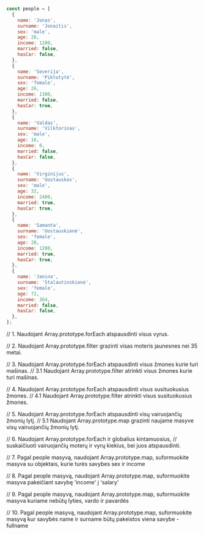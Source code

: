 ```javascript
const people = [
  {
    name: 'Jonas',
    surname: 'Jonaitis',
    sex: 'male',
    age: 26,
    income: 1200,
    married: false,
    hasCar: false,
  },
  {
    name: 'Severija',
    surname: 'Piktutytė',
    sex: 'female',
    age: 26,
    income: 1300,
    married: false,
    hasCar: true,
  },
  {
    name: 'Valdas',
    surname: 'Vilktorinas',
    sex: 'male',
    age: 16,
    income: 0,
    married: false,
    hasCar: false,
  },
  {
    name: 'Virginijus',
    surname: 'Uostauskas',
    sex: 'male',
    age: 32,
    income: 2400,
    married: true,
    hasCar: true,
  },
  {
    name: 'Samanta',
    surname: 'Uostauskienė',
    sex: 'female',
    age: 28,
    income: 1200,
    married: true,
    hasCar: true,
  },
  {
    name: 'Janina',
    surname: 'Stalautinskienė',
    sex: 'female',
    age: 72,
    income: 364,
    married: false,
    hasCar: false,
  },
];
```

// 1. Naudojant Array.prototype.forEach atspausdinti visus vyrus.

// 2. Naudojant Array.prototype.filter grazinti visas moteris jaunesnes nei 35 metai.

// 3. Naudojant Array.prototype.forEach atspausdinti visus žmones kurie turi mašinas.
// 3.1 Naudojant Array.prototype.filter atrinkti visus žmones kurie turi mašinas.

// 4. Naudojant Array.prototype.forEach atspausdinti visus susituokusius žmones.
// 4.1 Naudojant Array.prototype.filter atrinkti visus susituokusius žmones.

// 5. Naudojant Array.prototype.forEach atspausdinti visų vairuojančių žmonių lytį.
// 5.1 Naudojant Array.prototype.map grazinti naujame masyve visų vairuojančių žmonių lytį.

// 6. Naudojant Array.prototype.forEach ir globalius kintamuosius,
// suskaičiuoti vairuojančių moterų ir vyrų kiekius, bei juos atspausdinti.

// 7. Pagal people masyvą, naudojant Array.prototype.map, suformuokite masyva su objektais, kurie turės savybes sex ir income

// 8. Pagal people masyvą, naudojant Array.prototype.map, suformuokite masyva pakeičiant savybę 'income' į 'salary'

// 9. Pagal people masyvą, naudojant Array.prototype.map, suformuokite masyva kuriame nebūtų lyties, vardo ir pavardės

// 10. Pagal people masyvą, naudojant Array.prototype.map, suformuokite masyvą kur savybės name ir surname būtų pakeistos viena savybe - fullname
